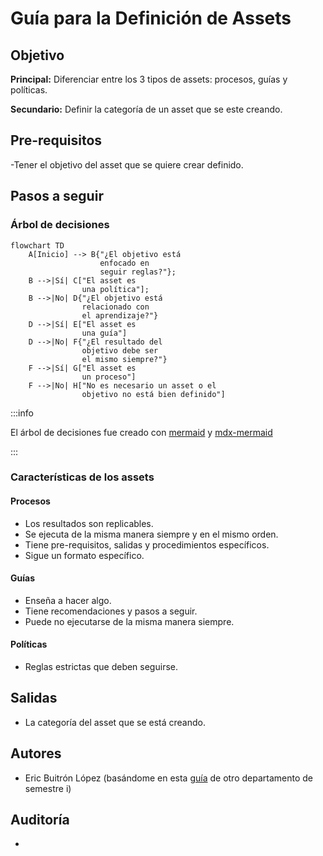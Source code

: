 # Guía para la Definición de Assets

## Objetivo

**Principal:** Diferenciar entre los 3 tipos de assets: procesos, guías y políticas.

**Secundario:** Definir la categoría de un asset que se este creando.

## Pre-requisitos

 -Tener el objetivo del asset que se quiere crear definido.

## Pasos a seguir

### Árbol de decisiones

```mermaid
flowchart TD
    A[Inicio] --> B{"¿El objetivo está 
                    enfocado en 
                    seguir reglas?"};
    B -->|Sí| C["El asset es 
                una política"];
    B -->|No| D{"¿El objetivo está
                relacionado con
                el aprendizaje?"}
    D -->|Sí| E["El asset es 
                una guía"]
    D -->|No| F{"¿El resultado del
                objetivo debe ser
                el mismo siempre?"}
    F -->|Sí| G["El asset es 
                un proceso"]
    F -->|No| H["No es necesario un asset o el 
                objetivo no está bien definido"]
```

:::info

El árbol de decisiones fue creado con [mermaid](https://mermaid-js.github.io/mermaid/#/README) y [mdx-mermaid](https://github.com/sjwall/mdx-mermaid)

:::

### Características de los assets

#### Procesos

- Los resultados son replicables.
- Se ejecuta de la misma manera siempre y en el mismo orden.
- Tiene pre-requisitos, salidas y procedimientos específicos.
- Sigue un formato específico.

#### Guías

- Enseña a hacer algo.
- Tiene recomendaciones y pasos a seguir.
- Puede no ejecutarse de la misma manera siempre.

#### Políticas

- Reglas estrictas que deben seguirse.

## Salidas

- La categoría del asset que se está creando.

## Autores

- Eric Buitrón López (basándome en esta [guía](https://impulse-semestrei.github.io/guias/Guadecreacindeprocesos.html) de otro departamento de semestre i)

## Auditoría

-
